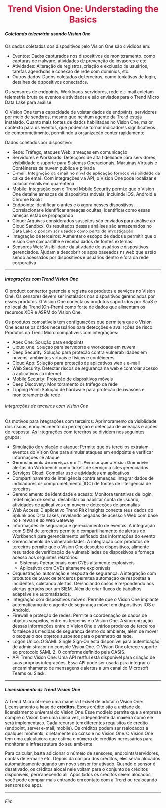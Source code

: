 <h1 align="center"><span style ="color: #DC143C">Trend Vision One: Understading the Basics</h1>

##### Coletando telemetria usando Vision One

Os dados coletados dos dispositivos pelo Vision One são divididos em:

- Eventos: Dados capturados nos dispositivos de monitoramento, como capturas de malware, atividades de prevenção de invasores e etc.
- Atividades: Alteração de registros, criação e exclusão de usuários, tarefas agendadas e conexão de rede com domínios, etc.
- Outros dados: Dados coletados de terceiros, como tentativas de login, detalhes de dispositivos conectados.

Os sensores de endpoints, Workloads, servidores, rede e e-mail coletam telemetria bruta de eventos e atividades e são enviados para o Trend Micro Data Lake para análise.

O Vision One tem a capacidade de voletar dados de endpoints, servidores por meio de sendores, mesmo que nenhum agente da Trend esteja instalado. Quanto mais fontes de dados habilitadas no Vision One, maior contexto para os eventos, que podem se tornar indicadores significativos de comprometimento, permitindo a organização conter rapidamente.

Dados coletados por dispositivo:

- Rede: Tráfego, ataques Web, ameaças em comunicação
- Servidores e Workloads: Detecções de alta fidelidade para servidores, visibilidade e suporte para Sistemas Operacionais, Máquinas Virtuais e Contêineres de nuvem pública e privada
- E-mail: Integração de email no nível de aplicação fornece visibilidade da caixa de email. Com integrações via API, o Vision One pode localizar e colocar emails em quarentena
- Mobile: Integração com o Trend Mobile Security permite que o Vision One detalhe ameaças de dispositivos móveis, incluindo iOS, Android e Chrome Books
- Endpoints: Identificar o antes e o agora nesses dispositivos. Correlacionar e identificar ameaças ocultas, identificar como essas ameças estão se propagando
- Cloud: Arquivos considerados suspeitos são enviados para análise ao Cloud Sandbox. Os resultados dessas análises são armazenados no Data Lake e podem ser usados como parte da investigação.
- Integração de terceiros: Aumentar o escopo de dados e permitir que o Vision One compartilhe e receba dados de fontes externas.
- Sensores Web: Visibilidade da atividade de usuários e dispositivos gerenciados. Ajudam a descobrir os apps baseados na web que estão sendo acessados por dispositivos e usuários dentro e fora da rede corporativa

---

##### Integrações com Trend Vision One

O product connector gerencia e registra os produtos e serviços no Vision One. Os sensores devem ser instalados nos dispositivos gerenciados por esses produtos. O Vision One conecta os produtos suportados por SaaS e no local da Trend (On-Prem) como fonte de dados que alimentam os recursos XDR e ASRM do Vision One.

Os produtos compatíveis tem configurações que permitem que o Vision One acesse os dados necessários para detecções e avaliações de risco. Produtos da Trend Micro compatíveis com integrações:

- Apex One: Solução para endpoints
- Cloud One: Solução para servidores e Workloads em nuvem
- Deep Security: Solução para proteção contra vulnerabilidades em nuvens, ambientes virtuais e físicos e contêineres
- Cloud App: Solução para proteção de aplicativos web e e-mail
- Web Security: Detectar riscos de segurança na web e controlar acesso a aplicativos da internet
- Mobile Security: Proteção de dispositivos móveis
- Deep Discovery: Monitoramento de tráfego da rede
- Tipping Point: Solução de hardware para proteção de invasões e monitoramento da rede

###### Integrações de terceiros com Vision One

Os motivos para integrações com terceiros: Aprimoramento da visiblidade dos riscos, enriquecimento da percepção e detecção de ameaças e ações de resposta. As integrações com terceiros se dividem nos seguintes grupos:

- Simulação de violação e ataque: Permite que os terceiros extraiam eventos do Vision One para simular ataques em endpoints e verificar informações de ataque
- Gerenciamento de serviços em TI: Permite que o Vision One envie alertas do Workbench como tickets de serviço a sites gerenciados
- Serviços Cloud: Compilar uso e atividades em aplicativos
- Compartilhamento de inteligência contra ameaças: integrar dados de indicadores de comprometimento (IOC) de fontes de inteligência de terceiros
- Gerenciamento de identidade e acesso: Monitora tentativas de login, redefinição de senha, desabilitar ou habilitar conta de usuário, atividades de aplicativos em nuvem e detecções de anomalias
- Web Access: O aplicativo Trend Risk Insights conecta seus dados do Splunk aos Data Lakes, revelando pegadas de acesso a Web com base no Firewall e do Web Gateway
- Informações de segurança e gerenciamento de eventos: A integração com SIEM de terceiros permite o compartilhamento de alertas do Workbench para gerenciamento unificado das informações do evento
- Gerenciamento de vulnerabilidades: A integração com produtos de terceiros permite que o Vision One descubra dispositivos, alimente resultados de verificação de vulnerabilades de dispositivos e forneça acesso aos seguintes relatórios:
  - Sistemas Operacionais com CVEs altamente exploráveis
  - Aplicativos com CVEs altamente exploráveis
- Orquestração, automação e resposta de segurança: A integração com produtos de SOAR de terceiros permitea automação de respostas a incidentes, coletando alertas. Gerenciando casos e respondendo aos alertas gerados por um SIEM. Além de criar fluxos de trabalhos adaptáveis e automatizados.
- Integração com dispositivos móveis: Permite que o Vision One implante automaticamente o agente de segurança móvel em dispositivos iOS e Android.
- Firewall e proteção de redes: Permite a coordenação de dados de objetos suspeitos, entre os terceiros e o Vision One. A sincronização dessas informações entre o Vision One e vários produtos de terceiros fortalece as medidas de segurança dentro do ambiente, além de mover o bloqueio dos objetos suspeitos para o perímetro da rede.
- Logon Único: O SAML Single Sign-On está disponível para autenticação de administrador no console Vision One. O Vision One oferece suporte ao protocolo SAML 2. O conforme definido pela OASIS.
- API Trend Vision One: Uma API restful está disponível para criação de suas próprias integrações. Essa API pode ser usada para integrar o encaminhamento de mensagens e alertas a um canal do Microsoft Teams ou Slack.

---

##### Licensiamento do Trend Vision One

A Trend Micro oferece uma maneira flexível de adotar o Vision One: Licensiamento a base de **créditos**. Esses crédito são a unidade de licensiamento universal do Vision One. Esse modlelo permite que a empresa compre o Vision One uma única vez, independente da maneira como ele será implementado. Cada recurso tem diferentes requisitos de crédito (endpoint, server e-mail, mobile). Os créditos podem ser realocados a qualquer momento, diretamente do console no Vision One. O Vision One tem uma calculadora que estima o número de créditos necessários para monitorar a infraestrutura do seu ambiente.

Para calcular, basta adicionar o número de sensores, endpoints/servidores, contas de e-mail e etc. Depois da compra dos créditos, eles serão alocados automaticamente quando um novo sensor for ativado. Quando o sensor é desativado, os créditos alocal nele voltam para o conjunto de créditos disponíveis, permanecendo ali. Após todos os créditos serem alocados, você pode comprar mais entrando em contato com a Trend ou realocando sensores ou apps.

---

<h6>Fim</h6>
